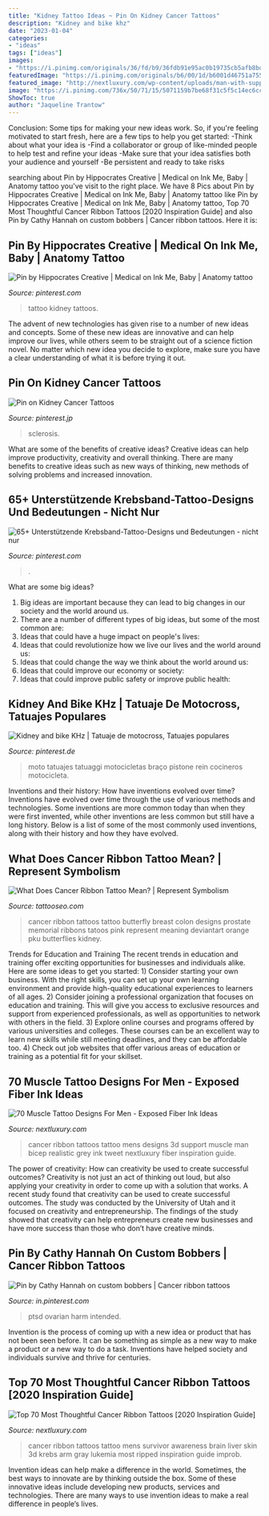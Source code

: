 ```yaml
---
title: "Kidney Tattoo Ideas ~ Pin On Kidney Cancer Tattoos"
description: "Kidney and bike khz"
date: "2023-01-04"
categories:
- "ideas"
tags: ["ideas"]
images:
- "https://i.pinimg.com/originals/36/fd/b9/36fdb91e95ac0b19735cb5afb8bd5e05.jpg"
featuredImage: "https://i.pinimg.com/originals/b6/00/1d/b6001d46751a75507dd9e914ce0880bb.jpg"
featured_image: "http://nextluxury.com/wp-content/uploads/man-with-support-ribbon-bicep-tattoo-3d-realistic-design.jpg"
image: "https://i.pinimg.com/736x/50/71/15/5071159b7be68f31c5f5c14ec6ccbc79.jpg"
ShowToc: true
author: "Jaqueline Trantow"
---
```



Conclusion: Some tips for making your new ideas work.
So, if you're feeling motivated to start fresh, here are a few tips to help you get started: 
-Think about what your idea is 
-Find a collaborator or group of like-minded people to help test and refine your ideas 
-Make sure that your idea satisfies both your audience and yourself 
-Be persistent and ready to take risks

	

		
searching about Pin by Hippocrates Creative | Medical on Ink Me, Baby | Anatomy tattoo you've visit to the right place. We have 8 Pics about Pin by Hippocrates Creative | Medical on Ink Me, Baby | Anatomy tattoo like Pin by Hippocrates Creative | Medical on Ink Me, Baby | Anatomy tattoo, Top 70 Most Thoughtful Cancer Ribbon Tattoos [2020 Inspiration Guide] and also Pin by Cathy Hannah on custom bobbers | Cancer ribbon tattoos. Here it is:
		
    
## Pin By Hippocrates Creative | Medical On Ink Me, Baby | Anatomy Tattoo

<img loading=lazy src="https://i.pinimg.com/originals/36/fd/b9/36fdb91e95ac0b19735cb5afb8bd5e05.jpg" onerror="this.onerror=null;this.src='https://tse2.mm.bing.net/th?id=OIP.D4RGUnDw8Z2EQFCOtxTtjAHaHa&amp;pid=15.1';" alt="Pin by Hippocrates Creative | Medical on Ink Me, Baby | Anatomy tattoo">

_Source: pinterest.com_

>tattoo kidney tattoos. 

	

The advent of new technologies has given rise to a number of new ideas and concepts. Some of these new ideas are innovative and can help improve our lives, while others seem to be straight out of a science fiction novel. No matter which new idea you decide to explore, make sure you have a clear understanding of what it is before trying it out.

    
## Pin On Kidney Cancer Tattoos

<img loading=lazy src="https://i.pinimg.com/originals/01/21/83/012183071751a0c3f8391bc6b3b7af84.jpg" onerror="this.onerror=null;this.src='https://tse4.mm.bing.net/th?id=OIP.1tJ_3prbnnurY8Ocu8cRUgHaJ4&amp;pid=15.1';" alt="Pin on Kidney Cancer Tattoos">

_Source: pinterest.jp_

>sclerosis. 

	

What are some of the benefits of creative ideas?
Creative ideas can help improve productivity, creativity and overall thinking. There are many benefits to creative ideas such as new ways of thinking, new methods of solving problems and increased innovation.

    
## 65+ Unterstützende Krebsband-Tattoo-Designs Und Bedeutungen - Nicht Nur

<img loading=lazy src="https://i.pinimg.com/736x/9a/38/77/9a3877db115b0fd57d0fccb8ab611d04--lung-cancer-tattoos-cancer-ribbon-tattoos.jpg" onerror="this.onerror=null;this.src='https://tse3.mm.bing.net/th?id=OIP._b5vfw36NO7tvQQmfkvdcgHaHa&amp;pid=15.1';" alt="65+ Unterstützende Krebsband-Tattoo-Designs und Bedeutungen - nicht nur">

_Source: pinterest.com_

>. 

	

What are some big ideas?
1. Big ideas are important because they can lead to big changes in our society and the world around us.
2. There are a number of different types of big ideas, but some of the most common are: 
3. Ideas that could have a huge impact on people's lives: 
4. Ideas that could revolutionize how we live our lives and the world around us: 
5. Ideas that could change the way we think about the world around us: 
6. Ideas that could improve our economy or society: 
7. Ideas that could improve public safety or improve public health: 


    
## Kidney And Bike KHz | Tatuaje De Motocross, Tatuajes Populares

<img loading=lazy src="https://i.pinimg.com/originals/b6/00/1d/b6001d46751a75507dd9e914ce0880bb.jpg" onerror="this.onerror=null;this.src='https://tse4.mm.bing.net/th?id=OIP.ffRwqfrS7aLmucWl3leMMQHaJ4&amp;pid=15.1';" alt="Kidney and bike KHz | Tatuaje de motocross, Tatuajes populares">

_Source: pinterest.de_

>moto tatuajes tatuaggi motocicletas braço pistone rein cocineros motocicleta. 

	

Inventions and their history: How have inventions evolved over time?
Inventions have evolved over time through the use of various methods and technologies. Some inventions are more common today than when they were first invented, while other inventions are less common but still have a long history. Below is a list of some of the most commonly used inventions, along with their history and how they have evolved.

    
## What Does Cancer Ribbon Tattoo Mean? | Represent Symbolism

<img loading=lazy src="https://www.tattooseo.com/wp-content/uploads/2016/03/Cancer-Ribbon-Tattoos-5.jpg" onerror="this.onerror=null;this.src='https://tse2.mm.bing.net/th?id=OIP.ZE1ngVWBIlKaoPmpbHt-gwAAAA&amp;pid=15.1';" alt="What Does Cancer Ribbon Tattoo Mean? | Represent Symbolism">

_Source: tattooseo.com_

>cancer ribbon tattoos tattoo butterfly breast colon designs prostate memorial ribbons tatoos pink represent meaning deviantart orange pku butterflies kidney. 

	

Trends for Education and Training
The recent trends in education and training offer exciting opportunities for businesses and individuals alike. Here are some ideas to get you started: 1) Consider starting your own business. With the right skills, you can set up your own learning environment and provide high-quality educational experiences to learners of all ages. 2) Consider joining a professional organization that focuses on education and training. This will give you access to exclusive resources and support from experienced professionals, as well as opportunities to network with others in the field. 3) Explore online courses and programs offered by various universities and colleges. These courses can be an excellent way to learn new skills while still meeting deadlines, and they can be affordable too. 4) Check out job websites that offer various areas of education or training as a potential fit for your skillset.

    
## 70 Muscle Tattoo Designs For Men - Exposed Fiber Ink Ideas

<img loading=lazy src="http://nextluxury.com/wp-content/uploads/man-with-support-ribbon-bicep-tattoo-3d-realistic-design.jpg" onerror="this.onerror=null;this.src='https://tse3.mm.bing.net/th?id=OIP.Mv6ZJjsLZb06bBC1wRBa7gHaHa&amp;pid=15.1';" alt="70 Muscle Tattoo Designs For Men - Exposed Fiber Ink Ideas">

_Source: nextluxury.com_

>cancer ribbon tattoos tattoo mens designs 3d support muscle man bicep realistic grey ink tweet nextluxury fiber inspiration guide. 

	

The power of creativity: How can creativity be used to create successful outcomes?
Creativity is not just an act of thinking out loud, but also applying your creativity in order to come up with a solution that works. A recent study found that creativity can be used to create successful outcomes. The study was conducted by the University of Utah and it focused on creativity and entrepreneurship. The findings of the study showed that creativity can help entrepreneurs create new businesses and have more success than those who don’t have creative minds.

    
## Pin By Cathy Hannah On Custom Bobbers | Cancer Ribbon Tattoos

<img loading=lazy src="https://i.pinimg.com/736x/50/71/15/5071159b7be68f31c5f5c14ec6ccbc79.jpg" onerror="this.onerror=null;this.src='https://tse2.mm.bing.net/th?id=OIP.1m8XGadkFrLm2n0Iwce6vgHaPK&amp;pid=15.1';" alt="Pin by Cathy Hannah on custom bobbers | Cancer ribbon tattoos">

_Source: in.pinterest.com_

>ptsd ovarian harm intended. 

	

Invention is the process of coming up with a new idea or product that has not been seen before. It can be something as simple as a new way to make a product or a new way to do a task. Inventions have helped society and individuals survive and thrive for centuries.

    
## Top 70 Most Thoughtful Cancer Ribbon Tattoos [2020 Inspiration Guide]

<img loading=lazy src="http://nextluxury.com/wp-content/uploads/3d-mens-lukemia-and-liver-cancer-ripped-skin-ribbon-tattoos.jpg" onerror="this.onerror=null;this.src='https://tse3.mm.bing.net/th?id=OIP.Cq37UxF_pKAsl9fVvEE3NQHaGw&amp;pid=15.1';" alt="Top 70 Most Thoughtful Cancer Ribbon Tattoos [2020 Inspiration Guide]">

_Source: nextluxury.com_

>cancer ribbon tattoos tattoo mens survivor awareness brain liver skin 3d krebs arm gray lukemia most ripped inspiration guide improb. 

	

Invention ideas can help make a difference in the world. Sometimes, the best ways to innovate are by thinking outside the box. Some of these innovative ideas include developing new products, services and technologies. There are many ways to use invention ideas to make a real difference in people’s lives.

